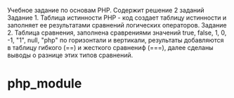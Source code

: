 Учебное задание по основам PHP.
Содержит решение 2 заданий
Задание 1. Таблица истинности PHP - код создает таблицу истинности и заполняет ее результатами сравнений  логических операторов.
Задание 2. Таблица сравнения, заполнена сраврениями значений true, false, 1, 0, -1, "1", null, "php" по горизонтали и вертикали, результаты добавляются в таблицу гибкого (==) и жесткого сравнениф (===), далее сделаны выводы о разнице этих типов сравнений.
# php_module
